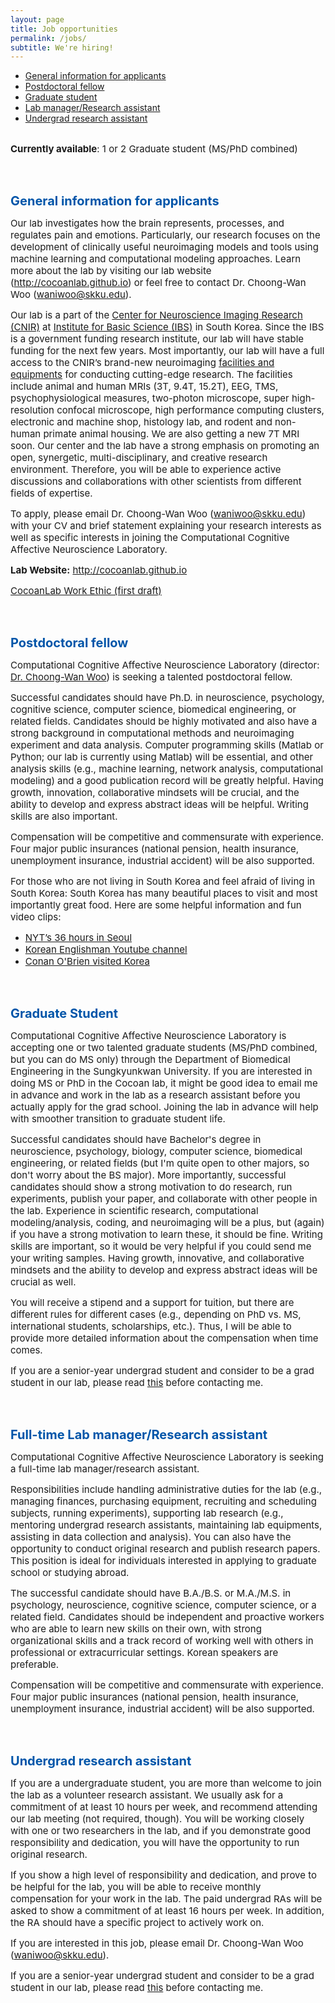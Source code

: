 ```yaml
---
layout: page
title: Job opportunities
permalink: /jobs/
subtitle: We're hiring!
---
```


<!--<span style="font-size: 13px !important; color: #BD0026;">February 2017 </span>-->
- <a href="#generalinfo">General information for applicants</a>
- <a href="#postdoc">Postdoctoral fellow</a>
- <a href="#gradstudent">Graduate student</a>
- <a href="#labmanager">Lab manager/Research assistant</a>
- <a href="#undergrad">Undergrad research assistant</a>

<br>
<span style="font-size: 15px !important;"><b>Currently available</b>: 1 or 2 Graduate student (MS/PhD combined)</span>

<p id="generalinfo"></p>

<br>
<br> 

<b><span style="font-size: 20px !important; color: #0055A9;">General information for applicants</span></b>

<span style="font-size: 15px !important;">Our lab investigates how the brain represents, processes, and regulates pain and emotions. Particularly, our research focuses on the development of clinically useful neuroimaging models and tools using machine learning and computational modeling approaches. Learn more about the lab by visiting our lab website (<a href="http://cocoanlab.github.io">http://cocoanlab.github.io</a>) or feel free to contact Dr. Choong-Wan Woo (<a href="mailto:waniwoo@skku.edu">waniwoo@skku.edu</a>).</span>

<span style="font-size: 15px !important;">Our lab is a part of the <a href="http://cnir.ibs.re.kr/html/cnir_en/">Center for Neuroscience Imaging Research (CNIR)</a> at <a href="https://www.ibs.re.kr">Institute for Basic Science (IBS)</a> in South Korea. Since the IBS is a government funding research institute, our lab will have stable funding for the next few years. Most importantly, our lab will have a full access to the CNIR’s brand-new neuroimaging <a href="http://cnir.ibs.re.kr/_prog/equipments/?&site_dvs_cd=cnir_en&menu_dvs_cd=050101">facilities and equipments</a> for conducting cutting-edge research. The facilities include animal and human MRIs (3T, 9.4T, 15.2T), EEG, TMS, psychophysiological measures, two-photon microscope, super high-resolution confocal microscope, high performance computing clusters, electronic and machine shop, histology lab, and rodent and non-human primate animal housing. We are also getting a new 7T MRI soon. Our center and the lab have a strong emphasis on promoting an open, synergetic, multi-disciplinary, and creative research environment. Therefore, you will be able to experience active discussions and collaborations with other scientists from different fields of expertise.</span>

<p><span style="font-size: 15px !important;">To apply, please email Dr. Choong-Wan Woo (<a href="mailto:waniwoo@skku.edu">waniwoo@skku.edu</a>) with your CV and brief statement explaining your research interests as well as specific interests in joining the Computational Cognitive Affective Neuroscience Laboratory. </span></p>

<span style="font-size: 15px !important;"><b>Lab Website:</b> <a href="http://cocoanlab.github.io">http://cocoanlab.github.io</a></span>

<span style="font-size: 15px !important;">[CocoanLab Work Ethic (first draft)](/jobs/Cocoan_Work_Ethic.pdf)</span>

<p id="postdoc"></p>

<br>
<br> 

<b><span style="font-size: 20px !important; color: #0055A9;">Postdoctoral fellow</span></b>

<span style="font-size: 15px !important;">Computational Cognitive Affective Neuroscience Laboratory (director: <a href="/people/#Wani">Dr. Choong-Wan Woo</a>) is seeking a talented postdoctoral fellow.</span>  

<span style="font-size: 15px !important;">Successful candidates should have Ph.D. in neuroscience, psychology, cognitive science, computer science, biomedical engineering, or related fields. Candidates should be highly motivated and also have a strong background in computational methods and neuroimaging experiment and data analysis. Computer programming skills (Matlab or Python; our lab is currently using Matlab) will be essential, and other analysis skills (e.g., machine learning, network analysis, computational modeling) and a good publication record will be greatly helpful. Having growth, innovation, collaborative mindsets will be crucial, and the ability to develop and express abstract ideas will be helpful. Writing skills are also important.</span>

<span style="font-size: 15px !important;">Compensation will be competitive and commensurate with experience. Four major public insurances (national pension, health insurance, unemployment insurance, industrial accident) will be also supported.</span>

<span style="font-size: 15px !important;">For those who are not living in South Korea and feel afraid of living in South Korea: South Korea has many beautiful places to visit and most importantly great food. Here are some helpful information and fun	 video clips:</span>

- <span style="font-size: 15px !important;"><a href="https://www.nytimes.com/interactive/2016/07/15/travel/what-to-do-36-hours-in-seoul.html?_r=0">NYT’s 36 hours in Seoul</a></span>
- <span style="font-size: 15px !important;"><a href="https://www.youtube.com/user/koreanenglishman">Korean Englishman Youtube channel</a></span>
- <span style="font-size: 15px !important;"><a href="https://www.youtube.com/playlist?list=PLVL8S3lUHf0RvCcVJRVh8IWUDaIL50xnI">Conan O'Brien visited Korea</a></span>



<p id="gradstudent"></p>

<br>
<br>

<b><span style="font-size: 20px !important; color: #0055A9;">Graduate Student</span></b>

<span style="font-size: 15px !important;">Computational Cognitive Affective Neuroscience Laboratory is accepting one or two talented graduate students (MS/PhD combined, but you can do MS only) through the Department of Biomedical Engineering in the Sungkyunkwan University. If you are interested in doing MS or PhD in the Cocoan lab, it might be good idea to email me in advance and work in the lab as a research assistant before you actually apply for the grad school. Joining the lab in advance will help with smoother transition to graduate student life.</span> 

<span style="font-size: 15px !important;">Successful candidates should have Bachelor's degree in neuroscience, psychology, biology, computer science, biomedical engineering, or related fields (but I'm quite open to other majors, so don't worry about the BS major). More importantly, successful candidates should show a strong motivation to do research, run experiments, publish your paper, and collaborate with other people in the lab. Experience in scientific research, computational modeling/analysis, coding, and neuroimaging will be a plus, but (again) if you have a strong motivation to learn these, it should be fine. Writing skills are important, so it would be very helpful if you could send me your writing samples. Having growth, innovative, and collaborative mindsets and the ability to develop and express abstract ideas will be crucial as well.</span> 

<span style="font-size: 15px !important;">You will receive a stipend and a support for tuition, but there are different rules for different cases (e.g., depending on PhD vs. MS, international students, scholarships, etc.). Thus, I will be able to provide more detailed information about the compensation when time comes. </span>

<span style="font-size: 15px !important;">If you are a senior-year undergrad student and consider to be a grad student in our lab, please read [this](/jobs/senior) before contacting me.

<p id="labmanager"></p>

<br>
<br>

<b><span style="font-size: 20px !important; color: #0055A9;">Full-time Lab manager/Research assistant</span></b>

<span style="font-size: 15px !important;">Computational Cognitive Affective Neuroscience Laboratory is seeking a full-time lab manager/research assistant.</span>

<span style="font-size: 15px !important;">Responsibilities include handling administrative duties for the lab (e.g., managing finances, purchasing equipment, recruiting and scheduling subjects, running experiments), supporting lab research (e.g., mentoring undergrad research assistants, maintaining lab equipments, assisting in data collection and analysis). You can also have the opportunity to conduct original research and publish research papers. This position is ideal for individuals interested in applying to graduate school or studying abroad.</span>

<span style="font-size: 15px !important;">The successful candidate should have B.A./B.S. or M.A./M.S. in psychology, neuroscience, cognitive science, computer science, or a related field. Candidates should be independent and proactive workers who are able to learn new skills on their own, with strong organizational skills and a track record of working well with others in professional or extracurricular settings. Korean speakers are preferable. </span>

<span style="font-size: 15px !important;">Compensation will be competitive and commensurate with experience. Four major public insurances (national pension, health insurance, unemployment insurance, industrial accident) will be also supported.</span>

<br>
<br>
<p id="undergrad"></p>

<b><span style="font-size: 20px !important; color: #0055A9;">Undergrad research assistant</span></b>

<span style="font-size: 15px !important;">If you are a undergraduate student, you are more than welcome to join the lab as a volunteer research assistant. We usually ask for a commitment of at least 10 hours per week, and recommend attending our lab meeting (not required, though). You will be working closely with one or two researchers in the lab, and if you demonstrate good responsibility and dedication, you will have the opportunity to run original research. </span>  

<span style="font-size: 15px !important;">If you show a high level of responsibility and dedication, and prove to be helpful for the lab, you will be able to receive monthly compensation for your work in the lab. The paid undergrad RAs will be asked to show a commitment of at least 16 hours per week. In addition, the RA should have a specific project to actively work on.</span>

<span style="font-size: 15px !important;">If you are interested in this job, please email Dr. Choong-Wan Woo (<a href="mailto:waniwoo@skku.edu">waniwoo@skku.edu</a>).</span>

<span style="font-size: 15px !important;">If you are a senior-year undergrad student and consider to be a grad student in our lab, please read [this](/jobs/senior) before contacting me.